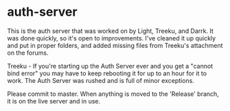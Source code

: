 auth-server
===========
This is the auth server that was worked on by Light, Treeku, and Darrk. It was done quickly, so it's open to improvements.
I've cleaned it up quickly and put in proper folders, and added missing files from Treeku's attachment on the forums.

Treeku - If you're starting up the Auth Server ever and you get a "cannot bind error" you may have to keep rebooting it for up to an hour for it to work. The Auth Server was rushed and is full of minor exceptions. 

Please commit to master. When anything is moved to the 'Release' branch, it is on the live server and in use.